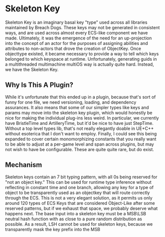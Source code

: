 # Skeleton Key
Skeleton Key is an imaginary basal key "type" used across all libraries maintained by Breach Dogs. These keys may not be generated in consistent ways, and are used across almost every ECS-like component we have made. Ultimately, it was the emergence of the need for an up-projection into the concept of an actor for the purposes of assigning abilities and attributes to non-actors that drove the creation of ObjectKey. Once objecttype existed, it became necessary to provide a way to tell which keys belonged to which keyspace at runtime. Unfortunately, generating guids in a multithreaded multimachine multiOS way is actually quite hard. Instead, we have the Skeleton Key.

## Why Is This A Plugin?
While it's unfortunate that this ended up in a plugin, because that's sort of funny for one file, we need versioning, loading, and dependency assurances. It also means that some of our simpler types like keys and params may move into the skeleton key plugin, which would honestly be nice for making the individual plug-ins less weird. In particular, we currently have BristleTime and ArtilleryTime, but it'd be nice to have just StepTime. Without a top level types lib, that's not really elegantly doable in UE+C++ without esoterica that I don't want to employ. Finally, I could see this being expanded to cover certain monomorphizing constants that you really want to be able to adjust at a per-game level and span across plugins, but may not wish to have be configurable. These are quite quite rare, but do exist.

## Mechanism
Skeleton keys contain an 7 bit typing pattern, with all 0s being reserved for "not an object key." This can be used for runtime type inference without reflecting in constant time and one branch, allowing any key for a type of object to be transparently used as an objectkey that will route correctly through the ECS. This is not a very elegant solution, as it permits us only around 120 types of ECS Keys that are considered Object-Like after some reserved patterns, but if we exhaust that space, we probably deserve what happens next. The base input into a skeleton key must be a MSB\LSB neutral hash function with as close to a pure random distribution as possible. As a result, LSH cannot be used for skeleton keys, because we transparently mask the key prefix into the MSB

